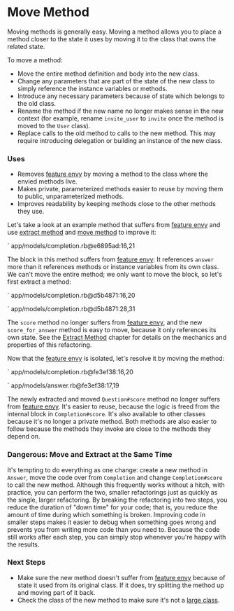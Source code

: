 # Move Method

Moving methods is generally easy. Moving a method allows you to place a method
closer to the state it uses by moving it to the class that owns the related
state.

To move a method:

* Move the entire method definition and body into the new class.
* Change any parameters that are part of the state of the new class to simply
  reference the instance variables or methods.
* Introduce any necessary parameters because of state which belongs to the old
  class.
* Rename the method if the new name no longer makes sense in the new context
  (for example, rename `invite_user` to `invite` once the method is moved to the
  `User` class).
* Replace calls to the old method to calls to the new method. This may require
  introducing delegation or building an instance of the new class.

### Uses

* Removes [feature envy](#feature-envy) by moving a method to the class where the
  envied methods live.
* Makes private, parameterized methods easier to reuse by moving them to public,
  unparameterized methods.
* Improves readability by keeping methods close to the other methods they use.

Let's take a look at an example method that suffers from [feature
envy](#feature-envy) and use [extract method](#extract-method) and [move method](#move-method)
to improve it:

` app/models/completion.rb@e6895ad:16,21

The block in this method suffers from [feature envy](#feature-envy): It
references `answer` more than it references methods or instance variables from
its own class. We can't move the entire method; we only want to move the block,
so let's first extract a method:

` app/models/completion.rb@d5b4871:16,20

` app/models/completion.rb@d5b4871:28,31

The `score` method no longer suffers from [feature envy](#feature-envy), and the
new `score_for_answer` method is easy to move, because it only references its
own state. See the [Extract Method](#extract-method) chapter for details on
the mechanics and properties of this refactoring.

Now that the [feature envy](#feature-envy) is isolated, let's resolve it by
moving the method:

` app/models/completion.rb@fe3ef38:16,20

` app/models/answer.rb@fe3ef38:17,19

The newly extracted and moved `Question#score` method no longer suffers from
[feature envy](#feature-envy). It's easier to reuse, because the logic is freed
from the internal block in `Completion#score`. It's also available to other
classes because it's no longer a private method. Both methods are also easier
to follow because the methods they invoke are close to the methods they depend
on.

### Dangerous: Move and Extract at the Same Time

It's tempting to do everything as one change: create a new method in `Answer`,
move the code over from `Completion` and change `Completion#score` to call the
new method. Although this frequently works without a hitch, with practice, you
can perform the two, smaller refactorings just as quickly as the single, larger
refactoring. By breaking the refactoring into two steps, you reduce the duration
of "down time" for your code; that is, you reduce the amount of time during
which something is broken. Improving code in smaller steps makes it easier to debug
when something goes wrong and prevents you from writing more code than you need
to. Because the code still works after each step, you can simply stop whenever
you're happy with the results.

### Next Steps

* Make sure the new method doesn't suffer from [feature envy](#feature-envy)
  because of state it used from its original class. If it does, try splitting
  the method up and moving part of it back.
* Check the class of the new method to make sure it's not a [large
  class](#large-class).
